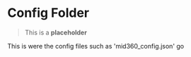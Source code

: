 # Config Folder

> This is a **placeholder**

This is were the config files such as 'mid360_config.json' go